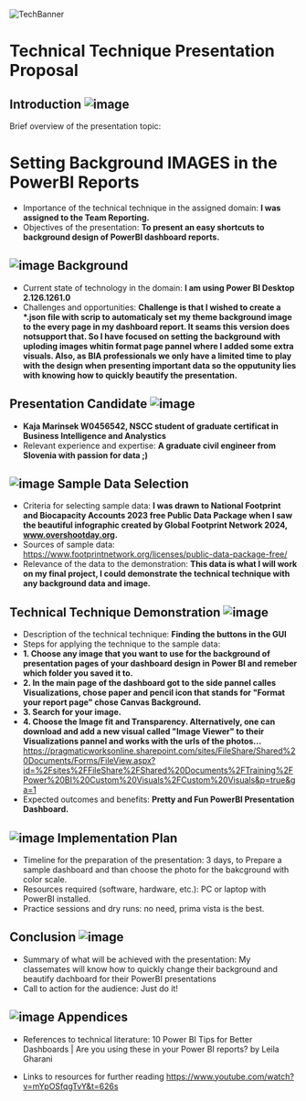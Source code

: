![TechBanner](https://github.com/KajaMarinsek/Presentation-DOCS/blob/main/images/laptop-3361063_1280.jpg?raw=true)


# Technical Technique Presentation Proposal


## Introduction  ![image](https://github.com/KajaMarinsek/Presentation-DOCS/blob/main/images/ICON_cogwheel.png) 

Brief overview of the presentation topic: 
# Setting Background IMAGES in the PowerBI Reports
- Importance of the technical technique in the assigned domain: __I was assigned to the Team Reporting.__
- Objectives of the presentation: __To present an easy shortcuts to background design of PowerBI dashboard reports.__

##  ![image](https://github.com/KajaMarinsek/Presentation-DOCS/blob/main/images/ICON_cogwheel.png)  Background
- Current state of technology in the domain: __I am using Power BI Desktop 2.126.1261.0__
- Challenges and opportunities: __Challenge is that I wished to create a *.json file with scrip to automaticaly set my theme background image to the every page in my dashboard report. It seams this version does notsupport that. So I have focused on setting the background with uploding images whitin format page pannel where I added some extra visuals.
Also, as BIA professionals we only have a limited time to play with the design when presenting important data so the opputunity lies with knowing how to quickly beautify the presentation.__

## Presentation Candidate   ![image](https://github.com/KajaMarinsek/Presentation-DOCS/blob/main/images/ICON_cogwheel.png) 
- __Kaja Marinsek W0456542, NSCC student of graduate certificat in Business Intelligence and Analystics__
- Relevant experience and expertise: __A graduate civil engineer from Slovenia with passion for data ;)__

##  ![image](https://github.com/KajaMarinsek/Presentation-DOCS/blob/main/images/ICON_cogwheel.png)  Sample Data Selection
- Criteria for selecting sample data: __I was drawn to National Footprint and Biocapacity Accounts 2023 free Public Data Package when I saw the beautiful infographic created by Global Footprint Network 2024, www.overshootday.org.__
- Sources of sample data: https://www.footprintnetwork.org/licenses/public-data-package-free/
- Relevance of the data to the demonstration: __This data is what I will work on my final project, I could demonstrate the technical technique with any background data and image.__

## Technical Technique Demonstration   ![image](https://github.com/KajaMarinsek/Presentation-DOCS/blob/main/images/ICON_cogwheel.png) 
- Description of the technical technique: __Finding the buttons in the GUI__
- Steps for applying the technique to the sample data:
- __1. Choose any image that you want to use for the background of presentation pages of your dashboard design in Power BI and remeber which folder you saved it to.__
-  __2. In the main page of the dashboard got to the side pannel calles Visualizations, chose paper and pencil icon that stands for "Format your report page" chose Canvas Background.__
- __3. Search for your image.__
-  __4. Choose the Image fit and Transparency.
      Alternatively, one can download and add a new visual called "Image Viewer" to their Visualizations pannel and works with the urls of the photos...__
  https://pragmaticworksonline.sharepoint.com/sites/FileShare/Shared%20Documents/Forms/FileView.aspx?id=%2Fsites%2FFileShare%2FShared%20Documents%2FTraining%2FPower%20BI%20Custom%20Visuals%2FCustom%20Visuals&p=true&ga=1
- Expected outcomes and benefits: __Pretty and Fun PowerBI Presentation Dashboard.__

##  ![image](https://github.com/KajaMarinsek/Presentation-DOCS/blob/main/images/ICON_cogwheel.png)   Implementation Plan
- Timeline for the preparation of the presentation: 3 days, to Prepare a sample dashboard and than choose the photo for the bakcground with color scale.
- Resources required (software, hardware, etc.): PC or laptop with PowerBI installed.
- Practice sessions and dry runs: no need, prima vista is the best.

## Conclusion   ![image](https://github.com/KajaMarinsek/Presentation-DOCS/blob/main/images/ICON_cogwheel.png) 
- Summary of what will be achieved with the presentation: My classemates will know how to quickly change their background and beautify dachboard for their PowerBI presentations
- Call to action for the audience: Just do it!

##   ![image](https://github.com/KajaMarinsek/Presentation-DOCS/blob/main/images/ICON_cogwheel.png)  Appendices
- References to technical literature:    10 Power BI Tips for Better Dashboards | Are you using these in your Power BI reports? by Leila Gharani

- Links to resources for further reading   https://www.youtube.com/watch?v=mYpOSfqgTvY&t=626s
